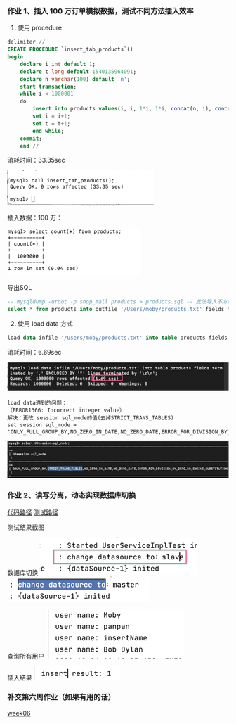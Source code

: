 ### 作业 1、插入 100 万订单模拟数据，测试不同方法插入效率
1. 使用 procedure
```SQL
delimiter //
CREATE PROCEDURE `insert_tab_products`()
begin
	declare i int default 1;
	declare t long default 1540135964091;
	declare n varchar(100) default 'n';
	start transaction;
	while i < 1000001
	do
		insert into products values(i, i, 1*i, 1*i, concat(n, i), concat(n, i), '', t, t);
		set i = i+1;
		set t = t+1;
		end while;
	commit;
	end //
```
消耗时间：33.35sec

![imgage](./imgs/time1.png)

插入数据：100 万：

![image](./imgs/data1.png)

导出SQL
```SQL
-- mysqldump -uroot -p shop_mall products > products.sql -- 此法导入不方便
select * from products into outfile '/Users/moby/products.txt' fields terminated by ',' ENCLOSED BY '"' LINES TERMINATED BY '\r\n';
```

2. 使用 load data 方式
```SQL
load data infile '/Users/moby/products.txt' into table products fields terminated by ',' ENCLOSED BY '"' lines terminated by '\r\n';
```
消耗时间：6.69sec

![imgage](./imgs/time2.png)

```
load data遇到的问题：
（ERROR1366: Incorrect integer value）
解决：更改 session sql_mode的值(去掉STRICT_TRANS_TABLES)
set session sql_mode = 'ONLY_FULL_GROUP_BY,NO_ZERO_IN_DATE,NO_ZERO_DATE,ERROR_FOR_DIVISION_BY_ZERO,NO_ENGINE_SUBSTITUTION';
```
![imgage](./imgs/strict.png)

### 作业 2、读写分离，动态实现数据库切换
[代码路径](https://github.com/Moby2020/JAVA-000/tree/main/Week_07/demo1/src/main)
[测试路径](https://github.com/Moby2020/JAVA-000/blob/main/Week_07/demo1/src/test/java/com/example/demo1/service/UserServiceImplTest.java)

测试结果截图

数据库切换
![imgage](./imgs/toSlave.png)
![imgage](./imgs/toMaster.png)

查询所有用户
![imgage](./imgs/listAll.png)

插入结果
![imgage](./imgs/insert.png)

### 补交第六周作业（如果有用的话）
[week06](https://github.com/Moby2020/JAVA-000/blob/main/Week_06/SQL.md)

